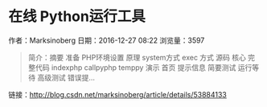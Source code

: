 # 在线 Python运行工具
作者：Marksinoberg
日期：2016-12-27 08:22
浏览量：3597
> 简介：摘要
准备
PHP环境设置
原理
system方式
exec 方式
源码
核心
完整代码
indexphp
callpyphp
temppy
演示
首页
提示信息
简要测试
运行等待
高级测试
错误提...

 链接：http://blog.csdn.net/marksinoberg/article/details/53884133

